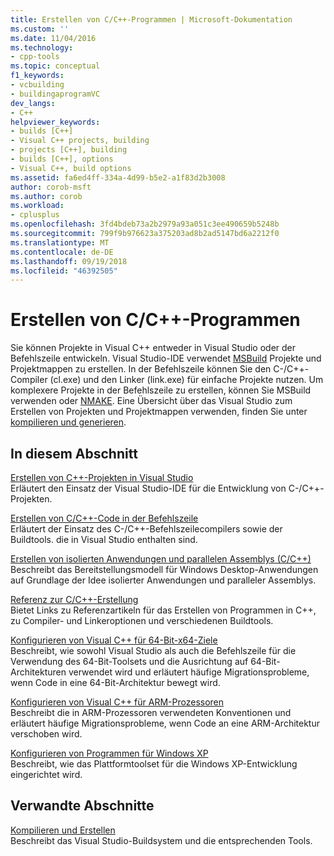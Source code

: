 ```yaml
---
title: Erstellen von C/C++-Programmen | Microsoft-Dokumentation
ms.custom: ''
ms.date: 11/04/2016
ms.technology:
- cpp-tools
ms.topic: conceptual
f1_keywords:
- vcbuilding
- buildingaprogramVC
dev_langs:
- C++
helpviewer_keywords:
- builds [C++]
- Visual C++ projects, building
- projects [C++], building
- builds [C++], options
- Visual C++, build options
ms.assetid: fa6ed4ff-334a-4d99-b5e2-a1f83d2b3008
author: corob-msft
ms.author: corob
ms.workload:
- cplusplus
ms.openlocfilehash: 3fd4bdeb73a2b2979a93a051c3ee490659b5248b
ms.sourcegitcommit: 799f9b976623a375203ad8b2ad5147bd6a2212f0
ms.translationtype: MT
ms.contentlocale: de-DE
ms.lasthandoff: 09/19/2018
ms.locfileid: "46392505"
---
```

# <a name="building-cc-programs"></a>Erstellen von C/C++-Programmen

Sie können Projekte in Visual C++ entweder in Visual Studio oder der Befehlszeile entwickeln. Visual Studio-IDE verwendet [MSBuild](../build/msbuild-visual-cpp.md) Projekte und Projektmappen zu erstellen. In der Befehlszeile können Sie den C-/C++-Compiler (cl.exe) und den Linker (link.exe) für einfache Projekte nutzen. Um komplexere Projekte in der Befehlszeile zu erstellen, können Sie MSBuild verwenden oder [NMAKE](../build/nmake-reference.md). Eine Übersicht über das Visual Studio zum Erstellen von Projekten und Projektmappen verwenden, finden Sie unter [kompilieren und generieren](/visualstudio/ide/compiling-and-building-in-visual-studio).

## <a name="in-this-section"></a>In diesem Abschnitt

[Erstellen von C++-Projekten in Visual Studio](../ide/building-cpp-projects-in-visual-studio.md)<br/>
Erläutert den Einsatz der Visual Studio-IDE für die Entwicklung von C-/C++-Projekten.

[Erstellen von C/C++-Code in der Befehlszeile](../build/building-on-the-command-line.md)<br/>
Erläutert der Einsatz des C-/C++-Befehlszeilecompilers sowie der Buildtools. die in Visual Studio enthalten sind.

[Erstellen von isolierten Anwendungen und parallelen Assemblys (C/C++)](../build/building-c-cpp-isolated-applications-and-side-by-side-assemblies.md)<br/>
Beschreibt das Bereitstellungsmodell für Windows Desktop-Anwendungen auf Grundlage der Idee isolierter Anwendungen und paralleler Assemblys.

[Referenz zur C/C++-Erstellung](../build/reference/c-cpp-building-reference.md)<br/>
Bietet Links zu Referenzartikeln für das Erstellen von Programmen in C++, zu Compiler- und Linkeroptionen und verschiedenen Buildtools.

[Konfigurieren von Visual C++ für 64-Bit-x64-Ziele](../build/configuring-programs-for-64-bit-visual-cpp.md)<br/>
Beschreibt, wie sowohl Visual Studio als auch die Befehlszeile für die Verwendung des 64-Bit-Toolsets und die Ausrichtung auf 64-Bit-Architekturen verwendet wird und erläutert häufige Migrationsprobleme, wenn Code in eine 64-Bit-Architektur bewegt wird.

[Konfigurieren von Visual C++ für ARM-Prozessoren](../build/configuring-programs-for-arm-processors-visual-cpp.md)<br/>
Beschreibt die in ARM-Prozessoren verwendeten Konventionen und erläutert häufige Migrationsprobleme, wenn Code an eine ARM-Architektur verschoben wird.

[Konfigurieren von Programmen für Windows XP](../build/configuring-programs-for-windows-xp.md)<br/>
Beschreibt, wie das Plattformtoolset für die Windows XP-Entwicklung eingerichtet wird.

## <a name="related-sections"></a>Verwandte Abschnitte

[Kompilieren und Erstellen](/visualstudio/ide/compiling-and-building-in-visual-studio)<br/>
Beschreibt das Visual Studio-Buildsystem und die entsprechenden Tools.